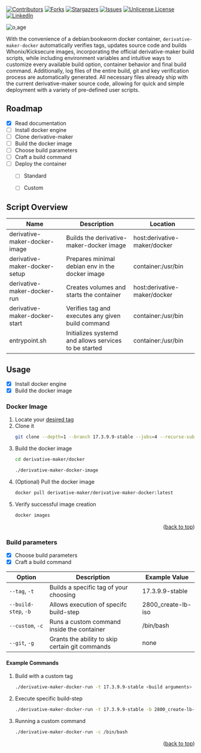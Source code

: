 [![Contributors][contributors-shield]][contributors-url]
[![Forks][forks-shield]][forks-url]
[![Stargazers][stars-shield]][stars-url]
[![Issues][issues-shield]][issues-url]
[![Unlicense License][license-shield]][license-url]
[![LinkedIn][linkedin-shield]][linkedin-url]

![o,age](https://i.postimg.cc/pdQFmfTj/prototypes.png)

With the convenience of a debian:bookworm docker container, `derivative-maker-docker` automatically verifies tags, updates source code and builds Whonix/Kicksecure images, incorporating the official derivative-maker build scripts, while including environment variables and intuitive ways to customize every available build option, container behavior and final build command. Additionally, log files of the entire build, git and key verification process are automatically generated. All necessary files already ship with the current derivative-maker source code, allowing for quick and simple deployment with a variety of pre-defined user scripts.

## Roadmap
- [x] Read documentation
- [ ] Install docker engine
- [ ] Clone derivative-maker
- [ ] Build the docker image
- [ ] Choose build parameters
- [ ] Craft a build command
- [ ] Deploy the container
    - [ ] Standard
    - [ ] Custom


## Script Overview
|  Name                                             | Description              | Location                                                                 
| --------------------------------------------------| -------------------------|------------|
| derivative-maker-docker-image | Builds the derivative-maker-docker image | host:derivative-maker/docker
| derivative-maker-docker-setup | Prepares minimal debian env in the docker image | container:/usr/bin
| derivative-maker-docker-run| Creates volumes and starts the container | host:derivative-maker/docker
| derivative-maker-docker-start| Verifies tag and executes any given build command  | container:/usr/bin
| entrypoint.sh | Initializes systemd and allows services to be started | container:/usr/bin

## Usage
- [x] Install docker engine
- [x] Build the docker image
### Docker Image
1. Locate your [desired tag](https://github.com/Whonix/derivative-maker/tags)
2. Clone it
   ```sh
   git clone --depth=1 --branch 17.3.9.9-stable --jobs=4 --recurse-submodules --shallow-submodules https://github.com/Whonix/derivative-maker.git
   ```
3. Build the docker image
   ```sh
   cd derivative-maker/docker 
   ```
   ```sh
   ./derivative-maker-docker-image
   ```
3. (Optional) Pull the docker image
    ```sh
    docker pull derivative-maker/derivative-maker-docker:latest 
    ```
5. Verify successful image creation
   ```sh
   docker images
   ```
   <p align="right">(<a href="#readme-top">back to top</a>)</p>
### Build parameters
- [x] Choose build parameters
- [x] Craft a build command

|  Option     | Description              | Example Value                                                                 
| ------------| -------------------------|------------|
| `--tag`, `-t` | Builds a specific tag of your choosing | 17.3.9.9-stable
| `--build-step`, `-b` | Allows execution of specifc build-step |2800_create-lb-iso
| `--custom`, `-c` | Runs a custom command inside the container | /bin/bash
| `--git`, `-g`| Grants the ability to skip certain git commands  | none 
#### Example Commands
1. Build with a custom tag
   ```sh
   ./derivative-maker-docker-run -t 17.3.9.9-stable <build arguments>
   ```
2. Execute specific build-step
   ```sh
   ./derivative-maker-docker-run -t 17.3.9.9-stable -b 2800_create-lb-iso <build arguments>
   ```
3. Running a custom command
   ```sh
   ./derivative-maker-docker-run -c /bin/bash
   ```
    <p align="right">(<a href="#readme-top">back to top</a>)</p>

<!-- MARKDOWN LINKS & IMAGES -->
[contributors-shield]: https://img.shields.io/github/contributors/othneildrew/Best-README-Template.svg?style=for-the-badge
[contributors-url]: https://github.com/derivative-maker/derivative-maker/graphs/contributors
[forks-shield]: https://img.shields.io/github/forks/othneildrew/Best-README-Template.svg?style=for-the-badge
[forks-url]: https://github.com/derivative-maker/derivative-maker/forks
[stars-shield]: https://img.shields.io/github/stars/othneildrew/Best-README-Template.svg?style=for-the-badge
[stars-url]: https://github.com/derivative-maker/derivative-maker/stargazers
[issues-shield]: https://img.shields.io/github/issues/othneildrew/Best-README-Template.svg?style=for-the-badge
[issues-url]: https://github.com/derivative-maker/derivative-maker/issues
[license-shield]: https://img.shields.io/github/license/othneildrew/Best-README-Template.svg?style=for-the-badge
[license-url]: https://github.com/derivative-maker/derivative-maker?tab=License-1-ov-file#
[linkedin-shield]: https://img.shields.io/badge/-LinkedIn-black.svg?style=for-the-badge&logo=linkedin&colorB=555
[linkedin-url]: https://linkedin.com/in/othneildrew
